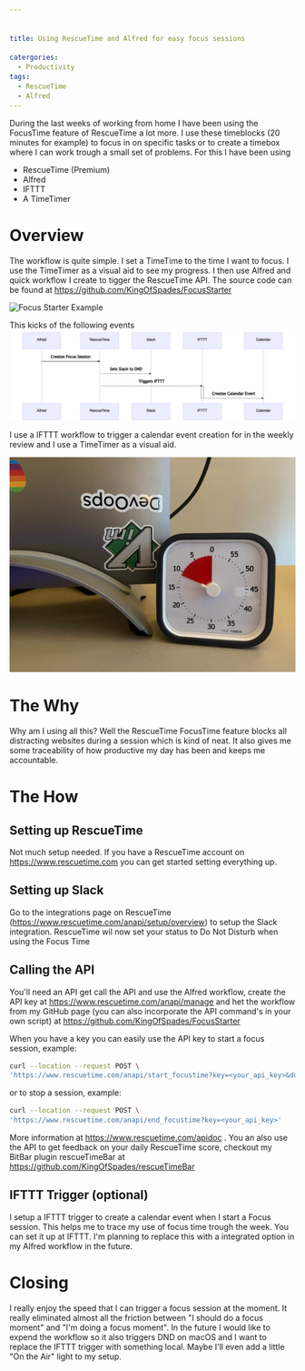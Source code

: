 ```yaml
---


title: Using RescueTime and Alfred for easy focus sessions

catergories:
  - Productivity 
tags:
  - RescueTime
  - Alfred
---
```

During the last weeks of working from home I have been using the FocusTime feature of RescueTime a lot more. I use these timeblocks (20 minutes for example) to focus in on specific tasks or to create a timebox where I can work trough a small set of problems. For this I have been using 
- RescueTime (Premium)
- Alfred
- IFTTT
- A TimeTimer

# Overview
The workflow is quite simple. I set a TimeTime to the time I want to focus. I use the TimeTimer as a visual aid to see my progress. I then use Alfred and quick workflow I create to tigger the RescueTime API. The source code can be found at https://github.com/KingOfSpades/FocusStarter

![Focus Starter Example](../assets/images/focusStarter.gif)

This kicks of the following events
![Focus Time Workflow](../assets/images/FocusFlow.png)

I use a IFTTT workflow to trigger a calendar event creation for in the weekly review and I use a TimeTimer as a visual aid.

![TimeTimer in Action](../assets/images/TimeTimer.jpeg)

# The Why
Why am I using all this? Well the RescueTime FocusTime feature blocks all distracting websites during a session which is kind of neat. It also gives me some traceability of how productive my day has been and keeps me accountable.

# The How
## Setting up RescueTime
Not much setup needed. If you have a RescueTime account on https://www.rescuetime.com you can get started setting everything up.

## Setting up Slack
Go to the integrations page on RescueTime (https://www.rescuetime.com/anapi/setup/overview) to setup the Slack integration. RescueTime wil now set your status to Do Not Disturb when using the Focus Time

## Calling the API
You'll need an API get call the API and use the Alfred workflow, create the API key at https://www.rescuetime.com/anapi/manage and het the workflow from my GitHub page (you can also incorporate the API command's in your own script) at https://github.com/KingOfSpades/FocusStarter

When you have a key you can easily use the API key to start a focus session, example:
```bash
curl --location --request POST \
'https://www.rescuetime.com/anapi/start_focustime?key=<your_api_key>&duration=20'
```

or to stop a session, example:
```bash
curl --location --request POST \
'https://www.rescuetime.com/anapi/end_focustime?key=<your_api_key>'
```

More information at https://www.rescuetime.com/apidoc . You an also use the API to get feedback on your daily RescueTime score, checkout my BitBar plugin rescueTimeBar at https://github.com/KingOfSpades/rescueTimeBar

## IFTTT Trigger (optional)
I setup a IFTTT trigger to create a calendar event when I start a Focus session. This helps me to trace my use of focus time trough the week. You can set it up at IFTTT. I'm planning to replace this with a integrated option in my Alfred workflow in the future.

# Closing
I really enjoy the speed that I can trigger a focus session at the moment. It really eliminated almost all the friction between "I should do a focus moment" and "I'm doing a focus moment". In the future I would like to expend the workflow so it also triggers DND on macOS and I want to replace the IFTTT trigger with something local. Maybe I'll even add a little "On the Air"  light to my setup.